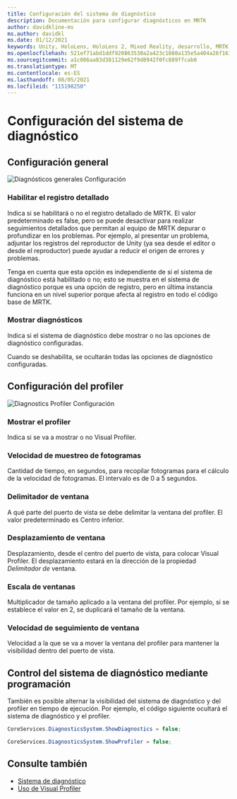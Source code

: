 ```yaml
---
title: Configuración del sistema de diagnóstico
description: Documentación para configurar diagnósticos en MRTK
author: davidkline-ms
ms.author: davidkl
ms.date: 01/12/2021
keywords: Unity, HoloLens, HoloLens 2, Mixed Reality, desarrollo, MRTK
ms.openlocfilehash: 521ef71abd1ddf920863530a2a423c1080a135e5a404a26f1611fc14f92c2796
ms.sourcegitcommit: a1c086aa83d381129e62f9d8942f0fc889ffcab0
ms.translationtype: MT
ms.contentlocale: es-ES
ms.lasthandoff: 08/05/2021
ms.locfileid: "115198250"
---
```

# <a name="configuring-the-diagnostics-system"></a>Configuración del sistema de diagnóstico

## <a name="general-settings"></a>Configuración general

![Diagnósticos generales Configuración](../images/diagnostics/DiagnosticsGeneralSettings.png)

### <a name="enable-verbose-logging"></a>Habilitar el registro detallado

Indica si se habilitará o no el registro detallado de MRTK. El valor predeterminado es false, pero se puede desactivar para realizar seguimientos detallados que permitan al equipo de MRTK depurar o profundizar en los problemas. Por ejemplo, al presentar un problema, adjuntar los registros del reproductor de Unity (ya sea desde el editor o desde el reproductor) puede ayudar a reducir el origen de errores y problemas.

Tenga en cuenta que esta opción es independiente de si el sistema de diagnóstico está habilitado o no; esto se muestra en el sistema de diagnóstico porque es una opción de registro, pero en última instancia funciona en un nivel superior porque afecta al registro en todo el código base de MRTK.

### <a name="show-diagnostics"></a>Mostrar diagnósticos

Indica si el sistema de diagnóstico debe mostrar o no las opciones de diagnóstico configuradas.

Cuando se deshabilita, se ocultarán todas las opciones de diagnóstico configuradas.

## <a name="profiler-settings"></a>Configuración del profiler

![Diagnostics Profiler Configuración](../images/diagnostics/DiagnosticsProfilerSettings.png)

### <a name="show-profiler"></a>Mostrar el profiler

Indica si se va a mostrar o no Visual Profiler.

### <a name="frame-sample-rate"></a>Velocidad de muestreo de fotogramas

Cantidad de tiempo, en segundos, para recopilar fotogramas para el cálculo de la velocidad de fotogramas. El intervalo es de 0 a 5 segundos.

### <a name="window-anchor"></a>Delimitador de ventana

A qué parte del puerto de vista se debe delimitar la ventana del profiler. El valor predeterminado es Centro inferior.

### <a name="window-offset"></a>Desplazamiento de ventana

Desplazamiento, desde el centro del puerto de vista, para colocar Visual Profiler. El desplazamiento estará en la dirección de la propiedad *Delimitador de* ventana.

### <a name="window-scale"></a>Escala de ventanas

Multiplicador de tamaño aplicado a la ventana del profiler. Por ejemplo, si se establece el valor en 2, se duplicará el tamaño de la ventana.

### <a name="window-follow-speed"></a>Velocidad de seguimiento de ventana

Velocidad a la que se va a mover la ventana del profiler para mantener la visibilidad dentro del puerto de vista.

## <a name="programmatically-controlling-the-diagnostics-system"></a>Control del sistema de diagnóstico mediante programación

También es posible alternar la visibilidad del sistema de diagnóstico y del profiler en tiempo de ejecución. Por ejemplo, el código siguiente ocultará el sistema de diagnóstico y el profiler.

```c#
CoreServices.DiagnosticsSystem.ShowDiagnostics = false;

CoreServices.DiagnosticsSystem.ShowProfiler = false;
```

## <a name="see-also"></a>Consulte también

- [Sistema de diagnóstico](diagnostics-system-getting-started.md)
- [Uso de Visual Profiler](using-visual-profiler.md)
